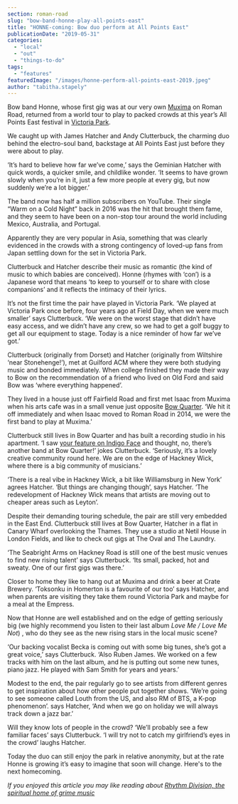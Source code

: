 ```yaml
---
section: roman-road
slug: "bow-band-honne-play-all-points-east"
title: "HONNE-coming: Bow duo perform at All Points East"
publicationDate: "2019-05-31"
categories: 
  - "local"
  - "out"
  - "things-to-do"
tags: 
  - "features"
featuredImage: "/images/honne-perform-all-points-east-2019.jpeg"
author: "tabitha.stapely"
---
```


Bow band Honne, whose first gig was at our very own [Muxima](https://romanroadlondon.com/muxima-arts-cafe-music-venue/) on Roman Road, returned from a world tour to play to packed crowds at this year’s All Points East festival in [Victoria Park](https://romanroadlondon.com/victoria-park-east-london-bow/).

We caught up with James Hatcher and Andy Clutterbuck, the charming duo behind the electro-soul band, backstage at All Points East just before they were about to play.

‘It’s hard to believe how far we’ve come,’ says the Geminian Hatcher with quick words, a quicker smile, and childlike wonder. ‘It seems to have grown slowly when you’re in it, just a few more people at every gig, but now suddenly we’re a lot bigger.’

The band now has half a million subscribers on YouTube. Their single “Warm on a Cold Night” back in 2016 was the hit that brought them fame, and they seem to have been on a non-stop tour around the world including Mexico, Australia, and Portugal.

Apparently they are very popular in Asia, something that was clearly evidenced in the crowds with a strong contingency of loved-up fans from Japan settling down for the set in Victoria Park.

Clutterbuck and Hatcher describe their music as romantic (the kind of music to which babies are conceived). Honne (rhymes with ‘con’) is a Japanese word that means ‘to keep to yourself or to share with close companions’ and it reflects the intimacy of their lyrics.

It’s not the first time the pair have played in Victoria Park. ‘We played at Victoria Park once before, four years ago at Field Day, when we were much smaller’ says Clutterbuck. ‘We were on the worst stage that didn’t have easy access, and we didn’t have any crew, so we had to get a golf buggy to get all our equipment to stage. Today is a nice reminder of how far we’ve got.’

Clutterbuck (originally from Dorset) and Hatcher (originally from Wiltshire ‘near Stonehenge!’), met at Guilford ACM where they were both studying music and bonded immediately. When college finished they made their way to Bow on the recommendation of a friend who lived on Old Ford and said Bow was ‘where everything happened’.  

They lived in a house just off Fairfield Road and first met Isaac from Muxima when his arts cafe was in a small venue just opposite [Bow Quarter](https://romanroadlondon.com/bow-quarter-interiors-anton-rodriguez/). ‘We hit it off immediately and when Isaac moved to Roman Road in 2014, we were the first band to play at Muxima.'

Clutterbuck still lives in Bow Quarter and has built a recording studio in his apartment. ‘I saw [your feature on Indigo Face](https://romanroadlondon.com/indigo-face-band-bow-quarter/) and thought, no, there’s another band at Bow Quarter!’ jokes Clutterbuck. ‘Seriously, it’s a lovely creative community round here. We are on the edge of Hackney Wick, where there is a big community of musicians.’

‘There is a real vibe in Hackney Wick, a bit like Williamsburg in New York’ agrees Hatcher. ‘But things are changing though’, says Hatcher. ‘The redevelopment of Hackney Wick means that artists are moving out to cheaper areas such as Leyton’.

Despite their demanding touring schedule, the pair are still very embedded in the East End. Clutterbuck still lives at Bow Quarter, Hatcher in a flat in Canary Wharf overlooking the Thames. They use a studio at Netil House in London Fields, and like to check out gigs at The Oval and The Laundry.

‘The Seabright Arms on Hackney Road is still one of the best music venues to find new rising talent’ says Clutterbuck. ‘Its small, packed, hot and sweaty. One of our first gigs was there.’

Closer to home they like to hang out at Muxima and drink a beer at Crate Brewery. ‘Toksonku in Homerton is a favourite of our too’ says Hatcher, and when parents are visiting they take them round Victoria Park and maybe for a meal at the Empress.

Now that Honne are well established and on the edge of getting seriously big (we highly recommend you listen to their last album _Love Me / Love Me Not_) , who do they see as the new rising stars in the local music scene?

‘Our backing vocalist Becka is coming out with some big tunes, she’s got a great voice,’ says Clutterbuck. ‘Also Ruben James. We worked on a few tracks with him on the last album, and he is putting out some new tunes, piano jazz. He played with Sam Smith for years and years.’

Modest to the end, the pair regularly go to see artists from different genres to get inspiration about how other people put together shows. ‘We’re going to see someone called Louth from the US, and also RM of BTS, a K-pop phenomenon’. says Hatcher, ‘And when we go on holiday we will always track down a jazz bar.’

Will they know lots of people in the crowd? ‘We’ll probably see a few familiar faces’ says Clutterbuck. ‘I will try not to catch my girlfriend’s eyes in the crowd’ laughs Hatcher.

Today the duo can still enjoy the park in relative anonymity, but at the rate Honne is growing it’s easy to imagine that soon will change. Here's to the next homecoming.

_If you enjoyed this article you may like reading about [Rhythm Division, the spiritual home of grime music](https://romanroadlondon.com/rhythm-division-grime-record-shop-bow/)_


